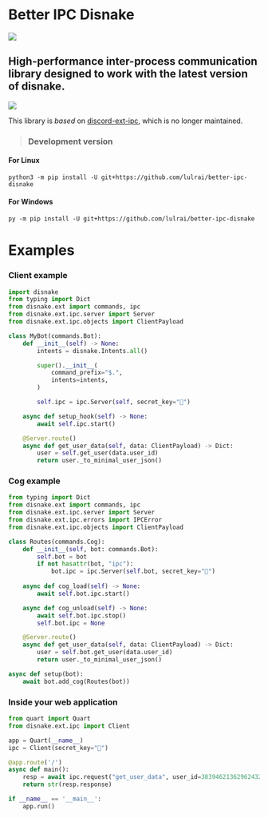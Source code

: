 # Better IPC Disnake

<a href="https://pypi.org/project/better-ipc/" target="_blank"><img src="https://img.shields.io/pypi/v/better-ipc"></a>

## High-performance inter-process communication library designed to work with the latest version of disnake.

<img src="https://raw.githubusercontent.com/MiroslavRosenov/better-ipc/main/banner.png">

This library is *based* on [discord-ext-ipc](https://github.com/Ext-Creators/discord-ext-ipc), which is no longer maintained.

> ### Development version
#### For Linux
```shell
python3 -m pip install -U git+https://github.com/lulrai/better-ipc-disnake
```
#### For Windows
```shell
py -m pip install -U git+https://github.com/lulrai/better-ipc-disnake
```

# Examples

### Client example
```python
import disnake
from typing import Dict
from disnake.ext import commands, ipc
from disnake.ext.ipc.server import Server
from disnake.ext.ipc.objects import ClientPayload

class MyBot(commands.Bot):
    def __init__(self) -> None:
        intents = disnake.Intents.all()

        super().__init__(
            command_prefix="$.",
            intents=intents,
        )

        self.ipc = ipc.Server(self, secret_key="🐼")

    async def setup_hook(self) -> None:
        await self.ipc.start()

    @Server.route()
    async def get_user_data(self, data: ClientPayload) -> Dict:
        user = self.get_user(data.user_id)
        return user._to_minimal_user_json()
```


### Cog example
```python
from typing import Dict
from disnake.ext import commands, ipc
from disnake.ext.ipc.server import Server
from disnake.ext.ipc.errors import IPCError
from disnake.ext.ipc.objects import ClientPayload

class Routes(commands.Cog):
    def __init__(self, bot: commands.Bot):
        self.bot = bot
        if not hasattr(bot, "ipc"):
            bot.ipc = ipc.Server(self.bot, secret_key="🐼")
    
    async def cog_load(self) -> None:
        await self.bot.ipc.start()

    async def cog_unload(self) -> None:
        await self.bot.ipc.stop()
        self.bot.ipc = None

    @Server.route()
    async def get_user_data(self, data: ClientPayload) -> Dict:
        user = self.bot.get_user(data.user_id)
        return user._to_minimal_user_json()

async def setup(bot):
    await bot.add_cog(Routes(bot))
```


### Inside your web application
```python
from quart import Quart
from disnake.ext.ipc import Client

app = Quart(__name__)
ipc = Client(secret_key="🐼")

@app.route('/')
async def main():
    resp = await ipc.request("get_user_data", user_id=383946213629624322)
    return str(resp.response)

if __name__ == '__main__':
    app.run()
```
